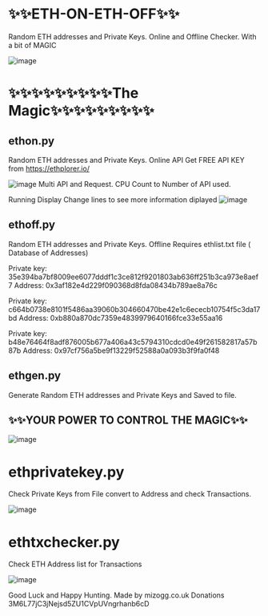 # ✨✨ETH-ON-ETH-OFF✨✨
Random ETH addresses and Private Keys. Online and Offline Checker. With a bit of MAGIC

![image](https://user-images.githubusercontent.com/88630056/129092200-57294e0d-85c6-4ca6-ad8b-34b6bdd00cba.png)
# ✨✨✨✨✨✨✨✨✨The Magic✨✨✨✨✨✨✨✨✨


## ethon.py 

Random ETH addresses and Private Keys. Online API Get FREE API KEY from https://ethplorer.io/

![image](https://user-images.githubusercontent.com/88630056/129093328-07e80c8f-2ed5-44df-a4fd-18c7a81b57e6.png)
Multi API and Request. CPU Count to Number of API used.

Running Display Change lines to see more information diplayed 
![image](https://user-images.githubusercontent.com/88630056/129091981-b59f7d27-f46b-4f40-9e83-2382dd2b192b.png)


## ethoff.py 

Random ETH addresses and Private Keys. Offline Requires ethlist.txt file ( Database of Addresses)

Private key:  35e394ba7bf8009ee6077dddf1c3ce812f9201803ab636ff251b3ca973e8aef7
Address:  0x3af182e4d229f090368d8fda08434b789ae8a76c

Private key:  c664b0738e8101f5486aa39060b304660470be42e1c6ececb10754f5c3da17bd
Address:  0xb880a870dc7359e4839979640166fce33e55aa16

Private key:  b48e76464f8adf876005b677a406a43c5794310cdcd0e49f261582817a57b87b
Address:  0x97cf756a5be9f13229f52588a0a093b3f9fa0f48

## ethgen.py

Generate Random ETH addresses and Private Keys and Saved to file.

## ✨✨YOUR POWER TO CONTROL THE MAGIC✨✨
![image](https://user-images.githubusercontent.com/88630056/129092572-bff5d91d-99db-4231-bde1-b4bfe00201c7.png)


# ethprivatekey.py 

Check Private Keys from File convert to Address and check Transactions.

![image](https://user-images.githubusercontent.com/88630056/129259842-21ca665b-6a86-4bb2-945a-f5263de950f7.png)

# ethtxchecker.py 

Check ETH Address list for Transactions

![image](https://user-images.githubusercontent.com/88630056/129259987-745e005f-c6d1-46b8-b9c2-ec8d83535367.png)


Good Luck and Happy Hunting. Made by mizogg.co.uk
Donations 3M6L77jC3jNejsd5ZU1CVpUVngrhanb6cD
